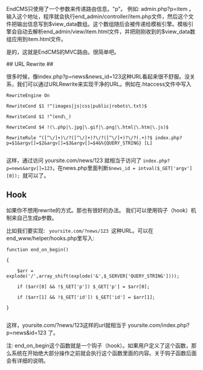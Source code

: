<p>
EndCMS只使用了一个参数来传递路由信息。"p"。 例如:  admin.php?p=item 。输入这个地址，程序就会执行end_admin/controller/item.php文件，然后这个文件把输出信息写到$view_data数组。这个数组随后会被传递给模板引擎。模板引擎会自动去解析end_admin/view/item.html文件，并把刚刚收到的$view_data数组应用到item.html文件。<br>
</p>
<p>
是的，这就是EndCMS的MVC路由。很简单吧。<br>
</p>
## URL Rewrite ##
<p>
很多时候，像index.php?p=news&news_id=123这种URL看起来很不舒服。没关系，我们可以通过URLRewrite来实现干净的URL。例如在.htaccess文件中写入<br>
<pre><code>RewriteEngine On<br>
RewriteCond $1 !^(images|js|css|public|robots\.txt)$<br>
RewriteCond $1 !^(end\_)<br>
RewriteCond $4 !(\.php|\.jpg|\.gif|\.png|\.html|\.htm|\.js)$<br>
RewriteRule ^([^\/]+)\/?([^\/]+)?\/?([^\/]+)?\/?(.+)?$ index.php?p=$1&amp;argv[]=$2&amp;argv[]=$3&amp;argv[]=$4&amp;%{QUERY_STRING} [L]<br>
</code></pre>
<p>这样，通过访问 yoursite.com/news/123  就相当于访问了 <code>index.php?p=news&amp;argv[]=123</code>，在news.php里面判断<code>$news_id = intval($_GET['argv'][0]); </code>就可以了。</p>

<h2>Hook</h2>
<p>如果你不想用rewrite的方式。那也有很好的办法。   我们可以使用钩子（hook）机制来自己生成p参数。</p>
<p>比如我们要实现:  <code> yoursite.com/?news/123 </code>这种URL。可以在  end_www/helper/hooks.php里写入:<br>
<pre><code>function end_on_begin()<br>
{<br>
	$arr = explode('/',array_shift(explode('&amp;',$_SERVER['QUERY_STRING'])));<br>
	if ($arr[0] &amp;&amp; !$_GET['p']) $_GET['p'] = $arr[0];<br>
	if ($arr[1] &amp;&amp; !$_GET['id']) $_GET['id'] = $arr[1];<br>
}<br>
</code></pre>
<p>这样，yoursite.com/?news/123这样的url就相当于 yoursite.com/index.php?p=news&id=123 了。</p>
<p>注: end_on_begin这个函数就是一个钩子（hook）。如果用户定义了这个函数，那么系统在开始绝大部分操作之前就会执行这个函数里面的内容。关于钩子函数后面会有详细的说明。</p>